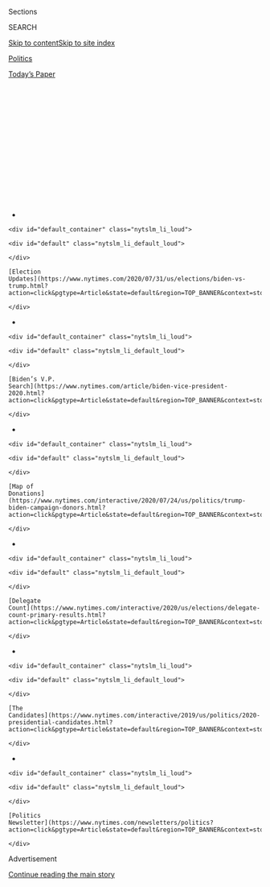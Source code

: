 <div id="app">

<div id="standalone-header">

<div class="interactive-masthead NYTAppHideMasthead css-qz70u6 e1suatyy0">

<div class="section css-ui9rw0 e1suatyy2">

<div class="css-eph4ug er09x8g0">

<div class="css-6n7j50">

</div>

<span class="css-1dv1kvn">Sections</span>

<div class="css-10488qs">

<span class="css-1dv1kvn">SEARCH</span>

</div>

[Skip to content](#site-content)[Skip to site
index](#site-index)

</div>

<div id="masthead-section-label" class="css-1wr3we4 eaxe0e00">

[Politics](https://www.nytimes.com/section/politics)

</div>

<div class="css-10698na e1huz5gh0">

</div>

</div>

<div id="masthead-bar-one" class="section hasLinks css-15hmgas e1csuq9d3">

<div class="css-uqyvli e1csuq9d0">

</div>

<div class="css-1uqjmks e1csuq9d1">

</div>

<div class="css-9e9ivx">

[](https://myaccount.nytimes.com/auth/login?response_type=cookie&client_id=vi)

</div>

<div class="css-1bvtpon e1csuq9d2">

[Today’s
Paper](https://www.nytimes.com/section/todayspaper)

</div>

</div>

</div>

<div class="css-1aor85t" style="opacity:0.000000001;z-index:-1;visibility:hidden">

<div class="css-1hqnpie">

<div class="css-epjblv">

<span class="css-17xtcya">[Politics](/section/politics)</span><span class="css-x15j1o">|</span><span class="css-fwqvlz">How
Would Elizabeth Warren Pay for Her Sweeping Policy
Plans?</span>

</div>

<div class="css-k008qs">

<div class="css-1iwv8en">

<span class="css-18z7m18"></span>

<div>

</div>

</div>

<span class="css-1n6z4y">https://nyti.ms/2CnfWWA</span>

<div class="css-1705lsu">

<div class="css-4xjgmj">

<div class="css-4skfbu" data-role="toolbar" data-aria-label="Social Media Share buttons, Save button, and Comments Panel with current comment count" data-testid="share-tools">

  - 
  - 
  - 
  - 
    
    <div class="css-6n7j50">
    
    </div>

  - 
  - 

</div>

</div>

</div>

</div>

</div>

</div>

<div id="NYT_TOP_BANNER_REGION" class="css-mij9hh">

<div>

<div id="styln-elections-notifications-menu" class="section interactive-content interactive-size-medium css-1xxkt5x">

<div class="css-17ih8de interactive-body">

<div class="nytslm_innerContainer" data-aria-live="polite">

<div class="nytslm_title">

</div>

  - 
    
    <div id="default_container" class="nytslm_li_loud">
    
    <div id="default" class="nytslm_li_default_loud">
    
    </div>
    
    [Election
    Updates](https://www.nytimes.com/2020/07/31/us/elections/biden-vs-trump.html?action=click&pgtype=Article&state=default&region=TOP_BANNER&context=storylines_menu)
    
    </div>

  - 
    
    <div id="default_container" class="nytslm_li_loud">
    
    <div id="default" class="nytslm_li_default_loud">
    
    </div>
    
    [Biden’s V.P.
    Search](https://www.nytimes.com/article/biden-vice-president-2020.html?action=click&pgtype=Article&state=default&region=TOP_BANNER&context=storylines_menu)
    
    </div>

  - 
    
    <div id="default_container" class="nytslm_li_loud">
    
    <div id="default" class="nytslm_li_default_loud">
    
    </div>
    
    [Map of
    Donations](https://www.nytimes.com/interactive/2020/07/24/us/politics/trump-biden-campaign-donors.html?action=click&pgtype=Article&state=default&region=TOP_BANNER&context=storylines_menu)
    
    </div>

  - 
    
    <div id="default_container" class="nytslm_li_loud">
    
    <div id="default" class="nytslm_li_default_loud">
    
    </div>
    
    [Delegate
    Count](https://www.nytimes.com/interactive/2020/us/elections/delegate-count-primary-results.html?action=click&pgtype=Article&state=default&region=TOP_BANNER&context=storylines_menu)
    
    </div>

  - 
    
    <div id="default_container" class="nytslm_li_loud">
    
    <div id="default" class="nytslm_li_default_loud">
    
    </div>
    
    [The
    Candidates](https://www.nytimes.com/interactive/2019/us/politics/2020-presidential-candidates.html?action=click&pgtype=Article&state=default&region=TOP_BANNER&context=storylines_menu)
    
    </div>

  - 
    
    <div id="default_container" class="nytslm_li_loud">
    
    <div id="default" class="nytslm_li_default_loud">
    
    </div>
    
    [Politics
    Newsletter](https://www.nytimes.com/newsletters/politics?action=click&pgtype=Article&state=default&region=TOP_BANNER&context=storylines_menu)
    
    </div>

</div>

</div>

</div>

</div>

</div>

<div id="top-wrapper" class="css-1sy8kpn">

<div id="top-slug" class="css-l9onyx">

Advertisement

</div>

[Continue reading the main
story](#after-top)

<div class="ad top-wrapper" style="text-align:center;height:100%;display:block;min-height:250px">

<div id="top" class="place-ad" data-position="top" data-size-key="top">

</div>

</div>

<div id="after-top">

</div>

</div>

<div class="css-11kjks6" data-role="region" data-aria-label="comments panel" tabindex="-1">

<div class="css-1h21wu5">

<div class="css-akb3vb">

<div>

<div class="css-1yip8nf">

## [Comments](#commentsContainer)

[How Would Elizabeth Warren Pay for Her Sweeping Policy Plans?]()[Skip
to Comments]()

<div class="css-c32q7m">

The comments section is closed. To submit a letter to the editor for
publication, write to <letters@nytimes.com>.

</div>

</div>

<div class="css-1bxnhxc">

</div>

<div class="css-1yip8nf">

</div>

</div>

</div>

</div>

</div>

</div>

<div id="site-content" data-role="main">

# How Would Elizabeth Warren Pay for Her Sweeping Policy Plans?

<div class="css-1vegfwe interactive-byline-container">

By [<span class="css-1baulvz" itemprop="name">Thomas
Kaplan</span>](https://www.nytimes.com/by/thomas-kaplan),
[<span class="css-1baulvz" itemprop="name">Aliza
Aufrichtig</span>](https://www.nytimes.com/by/aliza-aufrichtig) and
[<span class="css-1baulvz last-byline" itemprop="name">Derek
Watkins</span>](https://www.nytimes.com/by/derek-watkins)Nov. 7,
2019

</div>

<div id="interactive-standalone-sharetools" class="css-wkcogx">

<div>

<div class="interactive-sharetools css-9z2bwm" data-role="toolbar" data-aria-label="Social Media Share buttons, Save button, and Comments Panel with current comment count" data-testid="share-tools">

  - 
  - 
  - 
  - 
    
    <div class="css-6n7j50">
    
    </div>

  - *<span class="css-1dtr3u3">831</span>*

</div>

</div>

</div>

<div id="elizabeth-warren-policies-taxes" class="section interactive-standard interactive-content interactive-size-scoop css-uc81c" data-id="100000006755718">

<div class="css-17ih8de interactive-body">

<div class="g-story g-freebird g-max-limit" data-preview-slug="2019-03-10-vi-freebird">

Senator Elizabeth Warren’s policy plans would cost more than $30
trillion over a decade, an agenda of monumental scale that would
significantly increase federal government spending. She is counting on
far-reaching changes to the tax system that would collect more revenue
from the richest Americans and from businesses.

<div class="spending-key">

Each

<div class="spending-key-dot">

</div>

represents <span class="spending-key-number"></span> in planned
spending.

</div>

<div class="spending-total">

Dots show a total of  
<span class="spending-total-number"></span> in
spending.

</div>

<div class="g-spending-graphic g-picture-book">

<div class="spending-bg g-picture-book__bg">

<div class="spending-labels">

</div>

</div>

<div class="spending-steps">

<div id="step-0" class="text-slide step-edu g-picture-book__page" data-step-id="edu">

Ms. Warren has proposed **universal child care, increased spending on
public schools, student debt cancellation and free college.** She plans
to pay for these proposals by creating a wealth tax on households worth
over $50 million. How much revenue that tax would generate is a matter
of
debate.

</div>

<div id="step-1" class="text-slide step-green g-picture-book__page" data-step-id="green">

Her climate change agenda includes plans on **clean energy technology
and reducing carbon emissions.** She would cover much of the cost by
creating a new tax on corporate profits and reversing tax cuts for
wealthy people and big corporations in the 2017 Republican tax
overhaul.

</div>

<div id="step-2" class="text-slide step-socsec g-picture-book__page" data-step-id="socsec">

Ms. Warren would increase **Social Security benefits** by $200 a month,
among other changes. To pay for her plan, she would raise investment and
payroll taxes on high
earners.

</div>

<div id="step-3" class="text-slide step-housing g-picture-book__page" data-step-id="housing">

She wants to **build more affordable housing.** She would cover most of
the cost by expanding the estate
tax.

</div>

<div id="step-4" class="text-slide step-misc g-picture-book__page" data-step-id="misc">

She has called for new spending in a **variety of other areas,** such as
rural broadband and apprenticeship programs. Her plans to address the
opioid crisis and election security and help minority-owned small
businesses would be largely financed by eliminating a tax benefit for
inherited
assets.

</div>

<div id="step-5" class="text-slide step-health g-picture-book__page" data-step-id="health">

Last week, Ms. Warren laid out her most expensive plan yet: creating
**“Medicare for all,”** a government-run health insurance program. Her
price tag relies on aggressive assumptions and is lower than several
other estimates from
experts.

</div>

<div id="step-6" class="text-slide step-health_breakdown_0 g-picture-book__page" data-step-id="health_breakdown_0">

Even still, that’s twice the estimated cost of her other proposals.
Let’s take a closer look at how she would pay for
it.

</div>

<div id="step-7" class="text-slide step-health_breakdown_1 g-picture-book__page" data-step-id="health_breakdown_1">

First, Ms. Warren would impose a **new tax on employers** that is
similar to what they currently spend on their employees’ health
care.

</div>

<div id="step-8" class="text-slide step-health_breakdown_2 g-picture-book__page" data-step-id="health_breakdown_2">

Some money would come from **added revenue from existing taxes.**
Workers would no longer pay for health insurance premiums, so their
take-home pay would rise, and they would pay taxes on that extra money.
Ms. Warren also wants to strengthen tax enforcement to collect more
taxes.

</div>

<div id="step-9" class="text-slide step-health_breakdown_3 g-picture-book__page" data-step-id="health_breakdown_3">

A significant amount would come from **taxing the wealthy.** For the top
1 percent of households, she would tax capital gains annually instead of
when investments are sold, and raise the tax rate on those gains. She
would also steepen her wealth tax on
billionaires.

</div>

<div id="step-10" class="text-slide step-health_breakdown_4 g-picture-book__page" data-step-id="health_breakdown_4">

Ms. Warren would **make changes to corporate taxation,** such as raising
taxes on companies that earn money in foreign countries. She would
create a tax on financial transactions like stock trades and impose a
new fee on big
banks.

</div>

<div id="step-11" class="text-slide step-health_breakdown_5 g-picture-book__page" data-step-id="health_breakdown_5">

She is counting on passing an **overhaul of immigration laws,** which
would be a momentous political achievement if it were to happen. That
would generate revenue from additional taxes paid by
immigrants.

</div>

<div id="step-12" class="text-slide step-health_breakdown_6 g-picture-book__page" data-step-id="health_breakdown_6">

Finally, she would **cut military
spending.**

</div>

<div id="step-13" class="text-slide step-health g-picture-book__page" data-step-id="health">

The **total cost of Ms. Warren’s proposals** over 10 years is greater
than what the federal government is currently projected to spend on
Social Security and Medicare combined over that
time.

</div>

<div id="step-14" class="text-slide step-health g-picture-book__page" data-step-id="health">

On paper, the revenue sources she has laid out would cover the
approximate cost of her plans. But her math relies on assumptions that
are far from assured, such as the extent to which the richest Americans
would pay her wealth tax rather than dodge
it.

</div>

<div id="step-15" class="text-slide step-comparison_to_current g-picture-book__page" data-step-id="comparison_to_current">

The federal government is projected to spend about $58 trillion over the
next decade. Ms. Warren would need to persuade Congress to approve her
plans, a difficult feat for any one of her expansive proposals, let
alone her entire agenda. If she succeeded, she would increase federal
spending by **roughly 50 percent**.

</div>

</div>

</div>

</div>

<div class="g-asset g-methodology">

**Notes**

This analysis includes proposals released by Ms. Warren’s presidential
campaign that have clear price tags. Because the overall spending total
reflects only those proposals for which there are clear cost estimates,
it should be viewed as a partial estimate of how much her full agenda,
including ideas that do not have price tags, would cost. Projections for
what her plans would cost over a decade were used when those estimates
were available. The figures for Ms. Warren’s most expensive plan,
Medicare for all, are for 2020 to 2029. [Projected federal
spending](https://www.cbo.gov/system/files/2019-08/55551-CBO-outlook-update_0.pdf#page=11)
under current law is also for 2020 to 2029. Ms. Warren’s plan for
Medicare for all counts on $6.1 trillion from states and local
governments in addition to $20.5 trillion in new federal spending.

Sources: Warren campaign; Moody’s Analytics; Congressional Budget
Office. The [cost
estimate](https://int.nyt.com/data/documenthelper/6423-cost-estimate-for-warren-medicare-for-all/aea6a2d073e99921e256/optimized/full.pdf#page=1)
for Ms. Warren’s [Medicare for all
plan](https://medium.com/@teamwarren/ending-the-stranglehold-of-health-care-costs-on-american-families-bf8286b13086)
is from Dr. Donald M. Berwick, a former administrator of the federal
Centers for Medicare and Medicaid Services, and Simon Johnson, a
professor at the M.I.T. Sloan School of Management. The [estimate of
revenue
sources](https://int.nyt.com/data/documenthelper/6424-revenue-estimate-for-warren-medicare-for-all/aea6a2d073e99921e256/optimized/full.pdf#page=1)
for Medicare for all is from Mr. Johnson; Betsey Stevenson, a professor
at the University of Michigan; and Mark Zandi, the chief economist of
Moody’s
Analytics.

</div>

</div>

</div>

<div id="interactive-footer-container" class="css-ovgi28 interactive-footer-container">

Additional reporting by Margot
Sanger-Katz.

<div id="interactive-addendum-list" class="css-1yiqkdd interactive-addendum-list">

</div>

</div>

</div>

<div id="standalone-footer">

<div>

<div>

<div id="interactive-footer-wrapper">

<div class="css-i29ckm">

<div class="css-1oeie6n">

Read 831
Comments

</div>

<div class="interactive-sharetools css-9z2bwm" data-role="toolbar" data-aria-label="Social Media Share buttons, Save button, and Comments Panel with current comment count" data-testid="share-tools">

  - 
  - 
  - 
  - 
    
    <div class="css-6n7j50">
    
    </div>

</div>

</div>

<div>

<div id="NYT_BELOW_MAIN_CONTENT_REGION">

<div>

<div id="STLYN_guide_v1_STYLN_guide_a" class="section css-l08pwh interactive-content interactive-size-medium">

<div class="css-17ih8de interactive-body">

<div class="g-story g-freebird g-max-limit" data-preview-slug="styln-scroll-guide">

</div>

<div id="g-electionguide-id" class="g-electionguide">

<div class="g-electionguide-container">

<div class="g-electionguide-wrapper">

<div class="g-electionguide-logo">

</div>

# Our 2020 Election Guide

Updated July 31, 2020

  - 
    
    -----
    
    ## The Latest
    
      - President Trump’s assault on the Postal Service is intersecting
        with his attacks on mail-in voting. [Voting rights groups say it
        is a recipe for
        disaster.](https://www.nytimes.com/2020/07/31/us/politics/trump-usps-mail-delays.html?action=click&pgtype=Article&state=default&region=BELOW_MAIN_CONTENT&context=storylines_guide)

  - 
    
    -----
    
    ## Biden’s V.P. Search
    
      - [Here are 13
        women](https://www.nytimes.com/article/biden-vice-president-2020.html?action=click&pgtype=Article&state=default&region=BELOW_MAIN_CONTENT&context=storylines_guide)
        who have been under consideration to be Joe Biden’s running
        mate, and why each might be chosen — and might not be.

  - 
    
    -----
    
    ## Keep Up With Our Coverage
    
      - Get an
        [email](https://www.nytimes.com/newsletters/politics?action=click&pgtype=Article&state=default&region=BELOW_MAIN_CONTENT&context=storylines_guide)
        recapping the day’s news
    
    <!-- end list -->
    
      - Download our mobile app on
        [iOS](https://apps.apple.com/us/app/nytimes/id284862083?ls=1&mat_click_id=5c79ae7455014fd1bd66b5610c05b8f2-20191112-16948&referrer=mat_click_id%3D5c79ae7455014fd1bd66b5610c05b8f2-20191112-16948%26link_click_id%3D722930677036718082)
        and
        [Android](http://a.localytics.com/android?id=com.nytimes.android&referrer=utm_source%3Dother_nyt_mobile_web%26utm_medium%3DWeb%2520page%26utm_term%3DGeneral%2520Mobile%2520Page%26utm_campaign%3DNYT%2520Mobile%2520General%2520Page)
        and turn on Breaking News and Politics alerts

</div>

</div>

</div>

</div>

</div>

</div>

</div>

</div>

<div id="bottom-wrapper" class="css-1ede5it">

<div id="bottom-slug" class="css-l9onyx">

Advertisement

</div>

[Continue reading the main
story](#after-bottom)

<div id="bottom" class="ad bottom-wrapper" style="text-align:center;height:100%;display:block;min-height:90px">

</div>

<div id="after-bottom">

</div>

</div>

## Site Index

<div>

</div>

## Site Information Navigation

  - [© <span>2020</span> <span>The New York Times
    Company</span>](https://help.nytimes.com/hc/en-us/articles/115014792127-Copyright-notice)

<!-- end list -->

  - [NYTCo](https://www.nytco.com/)
  - [Contact
    Us](https://help.nytimes.com/hc/en-us/articles/115015385887-Contact-Us)
  - [Work with us](https://www.nytco.com/careers/)
  - [Advertise](https://nytmediakit.com/)
  - [T Brand Studio](http://www.tbrandstudio.com/)
  - [Your Ad
    Choices](https://www.nytimes.com/privacy/cookie-policy#how-do-i-manage-trackers)
  - [Privacy](https://www.nytimes.com/privacy)
  - [Terms of
    Service](https://help.nytimes.com/hc/en-us/articles/115014893428-Terms-of-service)
  - [Terms of
    Sale](https://help.nytimes.com/hc/en-us/articles/115014893968-Terms-of-sale)
  - [Site
    Map](https://spiderbites.nytimes.com)
  - [Help](https://help.nytimes.com/hc/en-us)
  - [Subscriptions](https://www.nytimes.com/subscription?campaignId=37WXW)

</div>

</div>

</div>

</div>

</div>
